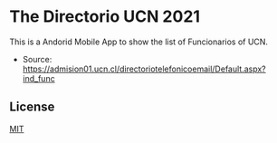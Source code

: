 # The Directorio UCN 2021       

This is a Andorid Mobile App to show the list of Funcionarios of UCN.

* Source: https://admision01.ucn.cl/directoriotelefonicoemail/Default.aspx?ind_func

## License
[MIT](https:://choosealicense.com/licenses/mit/)
